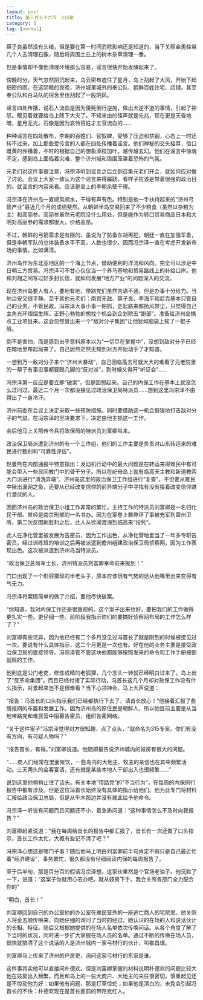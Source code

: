 ```yaml
---
layout: post
title: 第三百五十六节　315案
category: 5
tag: [normal]
---
```


薛子良虽然没有头绪，但是要在第一时间消除影响还是知道的，当下关照金勇柱带几个人去清理石像，随后将周围土丘上的树木杂草清理一番。

但是事情却不像他清理环境那么容易，谣言很快开始发酵起来了。

傍晚时分，天气忽然阴沉起来，乌云密布遮住了星月，岛上刮起了大风，开始下起细密的雨。在这阴暗的夜晚，济州城里城外的奉公队、朝鲜百姓住宅、店铺，甚至奉公队和白马队的宿舍里也刮起了一股阴风。

谣言四处传播，说石人流血是因为倭髡倒行逆施，做出大逆不道的事情，引起了神怒。眼见着就要给岛上降下大灾了。不知来由的怪声就是先兆，现在更是天昏地暗，星月无光。石像是因为哀怜百姓才五官流血的……

种种谣言在四处散布，李朝的百姓们、官奴婢，受够了压迫和禁锢，心态上一时还转不过来，加上那些爱传言的人都在四处传播着谣言。他们神秘的交头接耳，信口雌黄的传播着，不时的根据自己的想象添枝加叶。越传越玄幻。他们在谣言中惊魂不定，感到岛上面临着灾难，整个济州城和周围笼罩着恐怖的气氛。

元老们对这件事很注意，冯宗泽听到谣言之后立刻召集元老们开会，就如何应对做了讨论。会议上大家一致认为这个谣言来得蹊跷，看样子应该是带着很强的政治目的。就谣言的内容来看。应该是岛上的李朝余孽干得。

冯宗泽在济州岛一直顺风顺水，干得有声有色。特别是他一手扶持起来的“济州弓箭产业”最近几个月的成绩斐然。从朝鲜半岛交易回来了不少粮食（虽然以杂粮为主）和高丽参。高丽参虽然元老院没什么用处，但是能作为转口贸易商品日本和大明对高丽参的需求都很大，价格高昂。

不过，朝鲜的弓箭需求是有限的，虽说为了防备东胡再犯，朝廷一直在加强军备，但是李朝军队的总体装备水平不高，人数也很少。因而冯宗泽一直在考虑开发新市场的事情。比如满清。

济州岛作为东北亚地区的一个海上节点，借助便利的洋流和风向。完全可以涉足中日朝三方贸易。冯宗泽可不甘心仅仅当一个养马基地和贸易路线上的补给口岸。他和刘翔之间写过好多封长信，就如何发展“地方产业”的问题深入的交流。

现在济州岛要人有人，要地有地，带路党们虽然言语不通，但是办事十分给力。当地治安又很平静。至于其他元老们：南宫无敌、薛子良、李海平和尼克基本只管自己的业务，不管民政。冯宗泽大事小事一把抓，走起路来都扬风带尘，只觉得自己主角光环熠熠生辉。正野心勃勃的想找个机会到企划院去“跑部”。准备给济州岛搞点工业项目来。这会忽然冒出来一个“敌对分子集团”让他犹如脑袋上挨了一棍子般。

倒不是害怕，而是感到出乎意料原本以为“一切尽在掌握中”，没想到敌对分子已经在暗地里布起局来了。自己居然茫然无知到对方开始动手了才知道。

一想到万一敌对分子来个“济州大暴动”，自己回临高去可就大大的难看了元老院里的一帮子有事没事都要踢几脚的“反对派”，到时候又得开“听证会”……

冯宗泽第一反应是要立即“破案”，但是回想起来。自己的内保工作在基本上就没怎么过问过，最近二个月一次都没接见过政治保卫局特派员……想到这里冯宗泽不由得出了一身冷汗。

济州前委在会议上决定采取一些预防措施。同时要借助这一机会狠狠地打击敌对分子的气焰。在冯宗泽的坚决要求下，决定由他主抓这一工作。

会后他马上关照传令兵将政保局的特派员刘富卿叫来。

政治保卫局派遣到济州的有一个工作组，他们的工作主要是负责对山东转运来的难民进行甄别和“可靠性评估”。

赵曼熊在内部通报中特意指出：发动机行动中的最大问题是在转运来得难民中有可能会带入一些民间教门中的骨干分子。所以在屺母岛上就有临高天主教和新道教两大门派进行“清洗异端”。济州岛这里的政治保卫工作组进行“复查”。不但要从难民中揪出漏网之鱼，还要从已经改变信仰的前异端分子中寻找有没有接着改变信仰进行潜伏的人。

因而济州岛的政治保卫小组工作非常的繁忙。主持工作的特派员刘富卿是一名归化民干部。曾经是南京刑部的一名书办。因为在案卷上舞弊坏了事被充军到雷州卫所，第二次反围剿胜利之后，此人从徐闻渡海到临高来“投髡”。

此人在净化营里被发展为告密员，因为工作出色，从净化营地里当了一年多专职告密员。经过训练班的培训之后再被派遣到儋州组建政治保卫局侦察网，因为工作表现出色。这次被派遣到济州岛当特派员。

“政治保卫总局军士长，济州特派员刘富卿奉命前来报到！”

门口出现了一个形容猥琐的半老头子，原本应该很有气势的话从他嘴里出来变得有气无力。

冯宗泽将案情简单的做了介绍，要他尽快破案。

“你知道，我对内保工作还是很重视的。这个案子出来也好，要把我们的工作做得更扎实一些。更仔细一些。前阶段我指示你们的要搞好侦察网布局的工作怎么样了？”

刘富卿有些诧异，因为他已经有二个多月没见过冯首长了就是刚到的时候被接见过一次。要说有什么具体指示，这二个月更是一次也有。好在他的业务主要是接受政治保卫局的直接领导。冯宗泽管不管这块他都能够按照发来的命令和工作手册按部就班的工作。

他到底是公门老吏，修炼成精的老狐狸，几个念头一转就已经明白过来了。岛上出了“反革命集团”，而且已经付诸了实际行动，冯首长这几个月却对政保工作没有什么指示，对景起来岂不是很难看？当下心领神会，马上大声说道：

“报告：冯首长的口头指示我们已经都执行下去了，请首长放心！”他接着汇报了些情报网的布置和发展工作。因为济州岛的原住民是朝鲜人，所以他目前主要是从当地带路党和难民营中招募告密员，组织告密网络。

“关于这件案子”冯宗泽觉得对方很知趣，点了点头，“就命名为315专案。你们有没有方向，有可疑人物吗？”

“报告首长，有得。”刘富卿说道。他随即报告说济州城内的妓房有很大的问题。

“……商人们经常在里面聚饮，一些岛内的大地主、牧主的亲信也在其中频繁活动。三天两头的会客宴请，还有就是某些本地人干部出入也很频繁……”

说到这里他稍稍止住了话头。有关本地“带路党”的“不当行为”，在每周的内保例行报告中都有涉及。但是这位冯首长始终没有具体的指示给他们。他为此专门将材料汇报给政治保卫总局，但是从午木那边并没有就此给予他命令。

冯宗泽一听说有问题而且问题还不小，着急质问道：“这种事情怎么不及时向我报告？”

刘富卿赶紧说道：“我在每周给首长的报告中都汇报了，首长有一次还做了口头指示，首长工作太忙，大概有些记不清了吧？”

冯宗泽心想这是哪门子事？随后他马上明白刘富卿前半句肯定不假只是自己最近忙着“经济建设”，事务繁忙，很久都没有仔细阅读内保的每周报告了。

至于后半句，那是百分百的假话冯宗泽想。这家伙果然是个官场老油子。他沉默了一下，说道：“这案子你就用心去办吧。就从妓房下手。我会关照各部门全力配合你的”

“明白，首长！”

刘富卿回到自己的办公室他的办公室在难民营外的一座逃亡商人的宅院里。他关照人将金五顺传唤来，向她仔细的询问了当时的经过、她认识的在场的人和说话伙计的长相、特征。随后又根据她提供的在场人名单依次传唤问话。从各个角度了解了下当时的状况，同时进一步扩大掌握在场人员的名单。通过不断的传唤在场人员，很快就搞清了这个说话的人是济州城内一家弓材行的伙计，叫崔昌珉。

刘富卿马上传来了济州的户房吏，询问这家弓材行的东家是谁。

这件事其实他可以直接问朴德欢。但是刘富卿掌握的材料说明朴德欢的问题比较大他在妓房出入频繁，而且和岛上的一些大商户、大地主的来往很密切。慎重起见还是不惊动他为好：如果他有问题，那是打草惊蛇；如果他是清白的，未免会引起冯首长的不快：朴德欢现在是首长面前的带路党红人。
